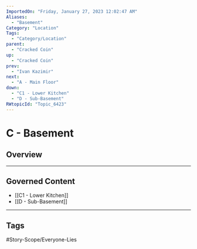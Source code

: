 ```yaml
---
ImportedOn: "Friday, January 27, 2023 12:02:47 AM"
Aliases:
  - "Basement"
Category: "Location"
Tags:
  - "Category/Location"
parent:
  - "Cracked Coin"
up:
  - "Cracked Coin"
prev:
  - "Ivan Kazimir"
next:
  - "A - Main Floor"
down:
  - "C1 - Lower Kitchen"
  - "D - Sub-Basement"
RWtopicId: "Topic_6423"
---
```

# C - Basement
## Overview
---
## Governed Content
- [[C1 - Lower Kitchen]]
- [[D - Sub-Basement]]


---
## Tags
#Story-Scope/Everyone-Lies

